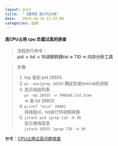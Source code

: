 ```yaml
---
layout: post
title:  "【案例】高CPU占用"
date:   2020-10-16 21:25:00
categories: 运维
---
```


#### 高CPU占用 cpu 负载过高的排查   

>流程执行命令：  
>**pid -> tid -> 16进制转换tid => TID => 内存分析工具**  

>步骤:  
>1. top 查到 pid 28555  
>2. `ps -aux|grep 28555` 确定到是tomcat的进程  
>3. 显示线程列表  
> `ps -mp 28555 -o THREAD,tid,time`  
> => 查 tid 28802  
>4. `printf "%x\n" 28802`  
> 将线程id，tid进行16进制转换  
>5. `jstack pid |grep tid -A 30`   
> 显示堆栈信息   
> `jstack 28555 |grep TID -A 30`  


参考：[CPU占用过高问题排查]

[CPU占用过高问题排查]:https://segmentfault.com/a/1190000015897229